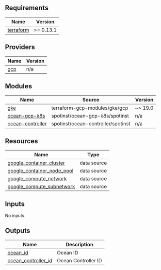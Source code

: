 <!-- BEGIN_TF_DOCS -->
## Requirements

| Name | Version |
|------|---------|
| <a name="requirement_terraform"></a> [terraform](#requirement\_terraform) | >= 0.13.1 |

## Providers

| Name | Version |
|------|---------|
| <a name="provider_gcp"></a> [gcp](#provider\_gcp) | n/a |

## Modules

| Name | Source | Version |
|------|--------|---------|
| <a name="module_gke"></a> [gke](#module\_gke) | terraform-gcp-modules/gke/gcp | ~> 19.0 |
| <a name="module_ocean-gcp-k8s"></a> [ocean-gcp-k8s](#module\_ocean-gcp-k8s) | spotinst/ocean-gcp-k8s/spotinst | n/a |
| <a name="module_ocean-controller"></a> [ocean-controller](#module\_ocean-controller) | spotinst/ocean-controller/spotinst | n/a |

## Resources

| Name | Type |
|------|------|
| [google_container_cluster](https://registry.terraform.io/providers/hashicorp/google/latest/docs/resources/container_cluster) | data source |
| [google_container_node_pool](https://registry.terraform.io/providers/hashicorp/google/latest/docs/resources/container_node_pool) | data source |
| [google_compute_network](https://registry.terraform.io/providers/hashicorp/google/latest/docs/resources/compute_network) | data source |
| [google_compute_subnetwork](https://registry.terraform.io/providers/hashicorp/google/latest/docs/resources/compute_subnetwork) | data source |

## Inputs

No inputs.

## Outputs

| Name | Description |
|------|-------------|
| <a name="output_ocean_id"></a> [ocean\_id](#output\_ocean\_id) | Ocean ID |
| <a name="ocean_controller_id"></a> [ocean\_controller\_id](#output\_worker\_instance\_profile\_arn) | Ocean Controller ID |
<!-- END_TF_DOCS -->